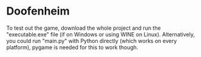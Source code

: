 # Doofenheim
To test out the game, download the whole project and run the "executable.exe" file (if on Windows or using WINE on Linux). 
Alternatively, you could run "main.py" with Python directly (which works on every platform), pygame is needed for this to work though.
